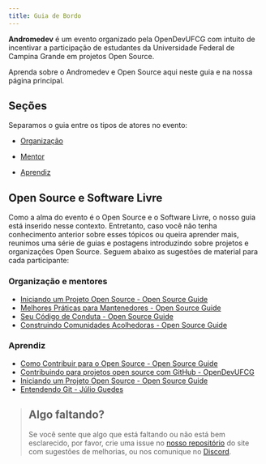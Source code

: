 ```yaml
---
title: Guia de Bordo
---
```


**Andromedev** é um evento organizado pela OpenDevUFCG com intuito de incentivar a participação de estudantes da Universidade Federal de Campina Grande em projetos Open Source.

Aprenda sobre o Andromedev e Open Source aqui neste guia e na nossa página principal.

## Seções

Separamos o guia entre os tipos de atores no evento:

- [Organização](organizacao/)

- [Mentor](mentor/)

- [Aprendiz](aprendiz/)

## Open Source e Software Livre

Como a alma do evento é o Open Source e o Software Livre, o nosso guia está inserido nesse contexto. Entretanto, caso você não tenha conhecimento anterior sobre esses tópicos ou queira aprender mais, reunimos uma série de guias e postagens introduzindo sobre projetos e organizações Open Source. Seguem abaixo as sugestões de material para cada participante:

### Organização e mentores

- [Iniciando um Projeto Open Source - Open Source Guide
  ](https://opensource.guide/pt/starting-a-project/)
- [Melhores Práticas para Mantenedores - Open Source Guide
  ](https://opensource.guide/pt/best-practices/)
- [Seu Código de Conduta - Open Source Guide
  ](https://opensource.guide/pt/code-of-conduct/)
- [Construindo Comunidades Acolhedoras - Open Source Guide
  ](https://opensource.guide/pt/building-community/)

### Aprendiz

- [Como Contribuir para o Open Source - Open Source Guide
  ](https://opensource.guide/pt/how-to-contribute/)
- [Contribuindo para projetos open source com GitHub - OpenDevUFCG](https://dev.to/opendevufcg/contribuindo-para-projetos-open-source-com-github-3i76)
- [Iniciando um Projeto Open Source - Open Source Guide](https://opensource.guide/pt/starting-a-project/)
- [Entendendo Git - Júlio Guedes](https://medium.com/@Juliobguedes/entendendo-git-883464f379de)

> ## Algo faltando?
>
> Se você sente que algo que está faltando ou não está bem esclarecido, por favor, crie uma issue no [nosso repositório](https://github.com/OpenDevUFCG/andromedev) do site com sugestões de melhorias, ou nos comunique no [Discord](https://chat.opendevufcg.org).
